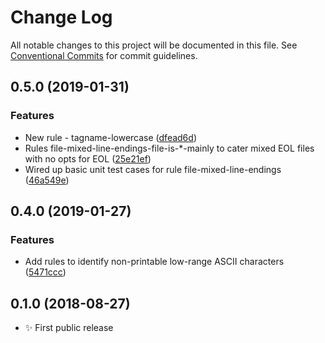 # Change Log

All notable changes to this project will be documented in this file.
See [Conventional Commits](https://conventionalcommits.org) for commit guidelines.

## 0.5.0 (2019-01-31)

### Features

* New rule - tagname-lowercase ([dfead6d](https://gitlab.com/codsen/codsen/commit/dfead6d))
* Rules file-mixed-line-endings-file-is-*-mainly to cater mixed EOL files with no opts for EOL ([25e21ef](https://gitlab.com/codsen/codsen/commit/25e21ef))
* Wired up basic unit test cases for rule file-mixed-line-endings ([46a549e](https://gitlab.com/codsen/codsen/commit/46a549e))

## 0.4.0 (2019-01-27)

### Features

* Add rules to identify non-printable low-range ASCII characters ([5471ccc](https://gitlab.com/codsen/codsen/tree/master/packages/emlint/commits/5471ccc))

## 0.1.0 (2018-08-27)

* ✨ First public release
